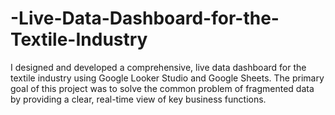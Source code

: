 # -Live-Data-Dashboard-for-the-Textile-Industry
I designed and developed a comprehensive, live data dashboard for the textile industry using Google Looker Studio and Google Sheets. The primary goal of this project was to solve the common problem of fragmented data by providing a clear, real-time view of key business functions.
